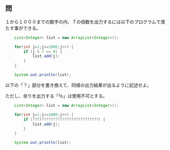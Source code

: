 ## 問
１から１０００までの数字の内、７の倍数を出力するには以下のプログラムで満たす事ができる。
``` Java
    List<Integer> list = new ArrayList<Integer>();

    for(int j=1;j<=1000;j++) {
        if (j % 7 == 0) {
            list.add(j);
        }
    }

    System.out.println(list);
```
以下の「？」部分を書き換えて、同様の出力結果が出るように記述せよ。

ただし、余りを出力する「％」は使用不可とする。
``` Java
    List<Integer> list = new ArrayList<Integer>();

    for(int j=1;j<=1000;j++) {
        if (?????????????????????????????) {
            list.add(j);
        }
    }

    System.out.println(list);
```
